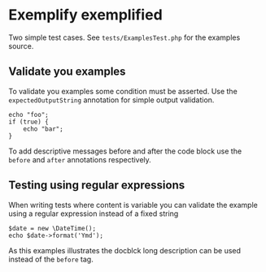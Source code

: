 # Exemplify exemplified

Two simple test cases. See `tests/ExamplesTest.php` for the examples
source.

## Validate you examples

To validate you examples some condition must be asserted. Use the
`expectedOutputString` annotation for simple output validation.

    echo "foo";
    if (true) {
        echo "bar";
    }

To add descriptive messages before and after the code block use the
`before` and `after` annotations respectively.

## Testing using regular expressions

When writing tests where content is variable you can validate the example
using a regular expression instead of a fixed string

    $date = new \DateTime();
    echo $date->format('Ymd');

As this examples illustrates the docblck long description can be used
instead of the `before` tag.

